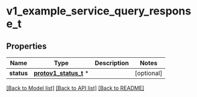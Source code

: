 # v1_example_service_query_response_t

## Properties
Name | Type | Description | Notes
------------ | ------------- | ------------- | -------------
**status** | [**protov1_status_t**](protov1_status.md) \* |  | [optional] 

[[Back to Model list]](../README.md#documentation-for-models) [[Back to API list]](../README.md#documentation-for-api-endpoints) [[Back to README]](../README.md)


